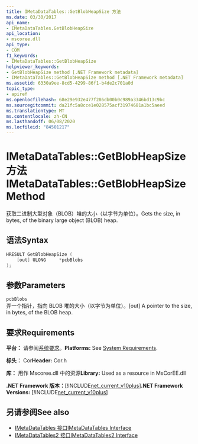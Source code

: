 ```yaml
---
title: IMetaDataTables::GetBlobHeapSize 方法
ms.date: 03/30/2017
api_name:
- IMetaDataTables.GetBlobHeapSize
api_location:
- mscoree.dll
api_type:
- COM
f1_keywords:
- IMetaDataTables::GetBlobHeapSize
helpviewer_keywords:
- GetBlobHeapSize method [.NET Framework metadata]
- IMetaDataTables::GetBlobHeapSize method [.NET Framework metadata]
ms.assetid: 6330a9ee-8cd5-4299-86f1-b4de2c701a0d
topic_type:
- apiref
ms.openlocfilehash: 68e29e932e477f286db00b0c989a3346bd13c9bc
ms.sourcegitcommit: da21fc5a8cce1e028575acf31974681a1bc5aeed
ms.translationtype: MT
ms.contentlocale: zh-CN
ms.lasthandoff: 06/08/2020
ms.locfileid: "84501217"
---
```

# <a name="imetadatatablesgetblobheapsize-method"></a><span data-ttu-id="127e3-102">IMetaDataTables::GetBlobHeapSize 方法</span><span class="sxs-lookup"><span data-stu-id="127e3-102">IMetaDataTables::GetBlobHeapSize Method</span></span>
<span data-ttu-id="127e3-103">获取二进制大型对象（BLOB）堆的大小（以字节为单位）。</span><span class="sxs-lookup"><span data-stu-id="127e3-103">Gets the size, in bytes, of the binary large object (BLOB) heap.</span></span>  
  
## <a name="syntax"></a><span data-ttu-id="127e3-104">语法</span><span class="sxs-lookup"><span data-stu-id="127e3-104">Syntax</span></span>  
  
```cpp  
HRESULT GetBlobHeapSize (  
    [out] ULONG     *pcbBlobs  
);
```  
  
## <a name="parameters"></a><span data-ttu-id="127e3-105">参数</span><span class="sxs-lookup"><span data-stu-id="127e3-105">Parameters</span></span>  
 `pcbBlobs`  
 <span data-ttu-id="127e3-106">弄一个指针，指向 BLOB 堆的大小（以字节为单位）。</span><span class="sxs-lookup"><span data-stu-id="127e3-106">[out] A pointer to the size, in bytes, of the BLOB heap.</span></span>  
  
## <a name="requirements"></a><span data-ttu-id="127e3-107">要求</span><span class="sxs-lookup"><span data-stu-id="127e3-107">Requirements</span></span>  
 <span data-ttu-id="127e3-108">**平台：** 请参阅[系统要求](../../get-started/system-requirements.md)。</span><span class="sxs-lookup"><span data-stu-id="127e3-108">**Platforms:** See [System Requirements](../../get-started/system-requirements.md).</span></span>  
  
 <span data-ttu-id="127e3-109">**标头：** Cor</span><span class="sxs-lookup"><span data-stu-id="127e3-109">**Header:** Cor.h</span></span>  
  
 <span data-ttu-id="127e3-110">**库：** 用作 Mscoree.dll 中的资源</span><span class="sxs-lookup"><span data-stu-id="127e3-110">**Library:** Used as a resource in MsCorEE.dll</span></span>  
  
 <span data-ttu-id="127e3-111">**.NET Framework 版本：**[!INCLUDE[net_current_v10plus](../../../../includes/net-current-v10plus-md.md)]</span><span class="sxs-lookup"><span data-stu-id="127e3-111">**.NET Framework Versions:** [!INCLUDE[net_current_v10plus](../../../../includes/net-current-v10plus-md.md)]</span></span>  
  
## <a name="see-also"></a><span data-ttu-id="127e3-112">另请参阅</span><span class="sxs-lookup"><span data-stu-id="127e3-112">See also</span></span>

- [<span data-ttu-id="127e3-113">IMetaDataTables 接口</span><span class="sxs-lookup"><span data-stu-id="127e3-113">IMetaDataTables Interface</span></span>](imetadatatables-interface.md)
- [<span data-ttu-id="127e3-114">IMetaDataTables2 接口</span><span class="sxs-lookup"><span data-stu-id="127e3-114">IMetaDataTables2 Interface</span></span>](imetadatatables2-interface.md)

